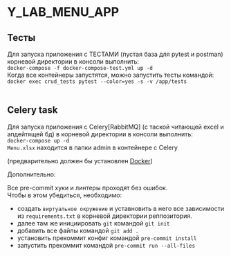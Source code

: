 # Y_LAB_MENU_APP

## Тесты
Для запуска приложения с ТЕСТАМИ (пустая база для pytest и postman) корневой директории в консоли выполнить:<br>
`docker-compose -f docker-compose-test.yml up -d`<br>
Когда все контейнеры запустятся, можно запустить тесты командой:<br>
`docker exec crud_tests pytest --color=yes -s -v /app/tests`<br>
<br>
## Celery task
Для запуска приложения с Celery[RabbitMQ] (с таской читающей excel и апдейтящей бд) в корневой директории в консоли выполнить:<br>
`docker-compose up -d`<br>
`Menu.xlsx` находится в папки admin в контейнере с Celery





(предварительно должен бы установлен <a href="https://www.docker.com/">Docker<a>)

Дополнительно:<br>

Все pre-commit хуки и линтеры проходят без ошибок.<br>
Чтобы в этом убедиться, необходимо:
- создать `виртуальное окружение` и уставновить в него все зависимости из `requirements.txt` в корневой директории реппозитория.
- далее там же инициировать `git` командой `git init`
- добавить все файлы командой `git add . `
- установить прекоммит конфиг командой `pre-commit install`
- запустить прекоммит командой `pre-commit run --all-files`
